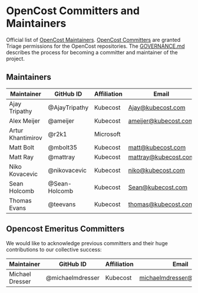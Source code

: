 # OpenCost Committers and Maintainers

Official list of [OpenCost Maintainers](https://github.com/orgs/opencost/teams/opencost-maintainers). [OpenCost Committers](https://github.com/orgs/opencost/teams/opencost-committers) are granted Triage permissions for the OpenCost repositories. The [GOVERNANCE.md](https://github.com/opencost/opencost/blob/develop/GOVERNANCE.md) describes the process for becoming a committer and maintainer of the project.

## Maintainers

| Maintainer | GitHub ID | Affiliation | Email |
| --------------- | --------- | ----------- | ----------- |
| Ajay Tripathy | @AjayTripathy | Kubecost | <Ajay@kubecost.com> |
| Alex Meijer | @ameijer | Kubecost | <ameijer@kubecost.com> |
| Artur Khantimirov | @r2k1 | Microsoft | |
| Matt Bolt | @​mbolt35 | Kubecost | <matt@kubecost.com> |
| Matt Ray | @mattray | Kubecost | <mattray@kubecost.com> |
| Niko Kovacevic | @nikovacevic | Kubecost | <niko@kubecost.com> |
| Sean Holcomb | @Sean-Holcomb | Kubecost | <Sean@kubecost.com> |
| Thomas Evans | @teevans | Kubecost | <thomas@kubecost.com> |

## Opencost Emeritus Committers
We would like to acknowledge previous committers and their huge contributions to our collective success:

| Maintainer | GitHub ID | Affiliation | Email |
| --------------- | --------- | ----------- | ----------- |
| Michael Dresser | @michaelmdresser | Kubecost | <michaelmdresser@gmail.com> |
